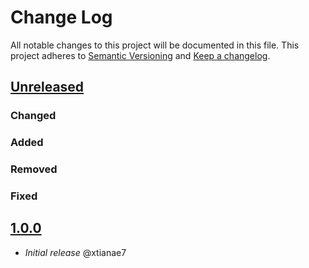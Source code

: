 # Change Log

All notable changes to this project will be documented in this file.
This project adheres to [Semantic Versioning](http://semver.org/) and [Keep a changelog](https://github.com/olivierlacan/keep-a-changelog).

## [Unreleased](https://github.com/idealista/vector_role/tree/develop)
### Changed
### Added
### Removed
### Fixed

## [1.0.0](https://github.com/idealista/vector_role/tree/1.0.0)
- *Initial release* @xtianae7
